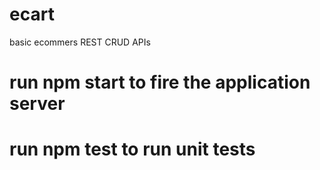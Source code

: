 # ecart
basic ecommers REST CRUD APIs

# run npm start to fire the application server

# run npm test to run unit tests
